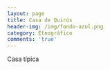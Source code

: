 ```yaml
---
layout: page
title: Casa de Quirós
header-img: /img/fondo-azul.png
category: Etnográfico
comments: 'true'
---
```



Casa típica 

